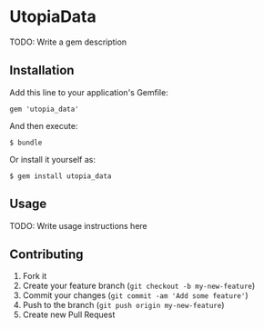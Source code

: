 # UtopiaData

TODO: Write a gem description

## Installation

Add this line to your application's Gemfile:

    gem 'utopia_data'

And then execute:

    $ bundle

Or install it yourself as:

    $ gem install utopia_data

## Usage

TODO: Write usage instructions here

## Contributing

1. Fork it
2. Create your feature branch (`git checkout -b my-new-feature`)
3. Commit your changes (`git commit -am 'Add some feature'`)
4. Push to the branch (`git push origin my-new-feature`)
5. Create new Pull Request
